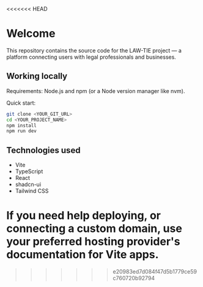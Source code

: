 <<<<<<< HEAD
# Welcome

This repository contains the source code for the LAW-TIE project — a platform connecting users with legal professionals and businesses.

## Working locally

Requirements: Node.js and npm (or a Node version manager like nvm).

Quick start:

```sh
git clone <YOUR_GIT_URL>
cd <YOUR_PROJECT_NAME>
npm install
npm run dev
```

## Technologies used

- Vite
- TypeScript
- React
- shadcn-ui
- Tailwind CSS

If you need help deploying, or connecting a custom domain, use your preferred hosting provider's documentation for Vite apps.
=======

>>>>>>> e20983ed7d084f47d5b1779ce59c760720b92794
